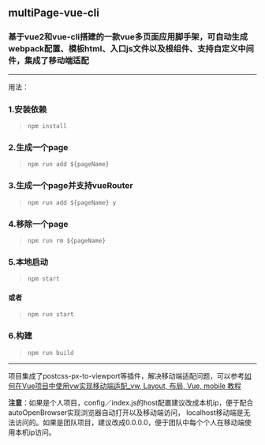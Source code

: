 ## multiPage-vue-cli
### 基于vue2和vue-cli搭建的一款vue多页面应用脚手架，可自动生成webpack配置、模板html、入口js文件以及根组件、支持自定义中间件，集成了移动端适配
-------------------

用法：

### 1.安装依赖
> `npm install`

### 2.生成一个page
> `npm run add ${pageName}`

### 3.生成一个page并支持vueRouter
> `npm run add ${pageName} y`

### 4.移除一个page
> `npm run rm ${pageName}`

### 5.本地启动
> `npm start`
#### 或者
> `npm run start`

### 6.构建
> `npm run build`

--------------------
项目集成了postcss-px-to-viewport等插件，解决移动端适配问题，可以参考[如何在Vue项目中使用vw实现移动端适配_vw, Layout, 布局, Vue, mobile 教程](https://www.w3cplus.com/mobile/vw-layout-in-vue.html)

**注意**：如果是个人项目，config／index.js的host配置建议改成本机ip，便于配合autoOpenBrowser实现浏览器自动打开以及移动端访问，
localhost移动端是无法访问的。如果是团队项目，建议改成0.0.0.0，便于团队中每个个人在移动端使用本机ip访问。
